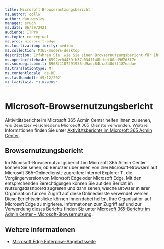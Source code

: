 ```yaml
---
title: Microsoft-Browsernutzungsbericht
ms.author: collw
author: dan-wesley
manager: srugh
ms.date: 06/29/2021
audience: ITPro
ms.topic: conceptual
ms.prod: microsoft-edge
ms.localizationpriority: medium
ms.collection: M365-modern-desktop
description: Erfahren Sie, wie Sie einen Browsernutzungsbericht für Ihre Organisation erhalten.
ms.openlocfilehash: 6592ee04439fb37a034f148bcbef00ad967d3f7e
ms.sourcegitcommit: 8968f3107291935ed9adc84bba348d5f187eadae
ms.translationtype: MT
ms.contentlocale: de-DE
ms.lasthandoff: 09/12/2021
ms.locfileid: "11979395"
---
```

# <a name="microsoft-browser-usage-report"></a>Microsoft-Browsernutzungsbericht

Aktivitätsberichte im Microsoft 365 Admin Center helfen Ihnen zu sehen, wie Benutzer verschiedene Microsoft 365-Dienste verwenden. Weitere Informationen finden Sie unter [Aktivitätsberichte im Microsoft 365 Admin Center](/microsoft-365/admin/activity-reports/activity-reports?view=o365-worldwide).

## <a name="browser-usage-report"></a>Browsernutzungsbericht

Im Microsoft-Browsernutzungsbericht im Microsoft 365 Admin Center können Sie sehen, ob Benutzer über einen von drei Microsoft-Browsern auf Microsoft 365-Onlinedienste zugreifen: Internet Explorer 11, die Vorgängerversion von Microsoft Edge oder Microsoft Edge. Mit den entsprechenden Berechtigungen können Sie auf den Bericht im Nutzungsdashboard zugreifen und dann sehen, welche Browser in Ihrer Organisation für den Zugriff auf diese Onlinedienste verwendet werden. Diese Berichtseinblicke können Ihnen dabei helfen, Ihre Organisation auf Microsoft Edge zu migrieren. Informationen zum Zugriff auf und zur Verwendung dieses Berichts finden Sie unter [Microsoft 365-Berichte im Admin Center – Microsoft-Browsernutzung](/microsoft-365/admin/activity-reports/browser-usage-report?view=o365-worldwide).

## <a name="see-also"></a>Weitere Informationen

- [Microsoft Edge Enterprise-Angebotsseite](https://aka.ms/EdgeEnterprise)
